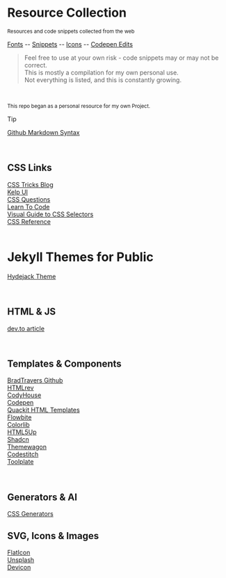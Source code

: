 # Resource Collection
<sub>Resources and code snippets collected from the web</sub>

[Fonts](fonts/readme.md) -- [Snippets](snippets/readme.md) -- [Icons](icons/readme.md) -- [Codepen Edits](codepen-edits/readme.md)
> Feel free to use at your own risk - code snippets may or may not be correct. <br>
> This is mostly a compilation for my own personal use. <br>
> Not everything is listed, and this is constantly growing. <br>
<br>

<sup>This repo began as a personal resource for my own Project.</sup>
<br>

> [!TIP]  
> <a href="https://docs.github.com/en/get-started/writing-on-github/getting-started-with-writing-and-formatting-on-github/basic-writing-and-formatting-syntax">Github Markdown Syntax</a><br>

<br>

## CSS Links
<a href="css-tricks.com">CSS Tricks Blog</a><br>
<a href="https://kelpui.com/">Kelp UI</a><br>
<a href="https://css-questions.com">CSS Questions</a><br>
<a href="https://learn.shayhowe.com/html-css/">Learn To Code</a><br>
<a href="https://www.fffuel.co/css-selectors/">Visual Guide to CSS Selectors</a><br>
<a href="https://cssreference.io">CSS Reference</a><br>
<a href=""></a><br>


# Jekyll Themes for Public
<a href="https://hydejack.com/">Hydejack Theme</a><br>  


<br>

## HTML & JS
<a href="https://dev.to/amolsasane_/stop-using-for-everything-semantic-html-to-the-rescue-2p4c">dev.to article</a>  

  
<br> 

## Templates & Components
<a href="https://github.com/bradtraversy/design-resources-for-developers">BradTravers Github</a><br>
<a href="https://htmlrev.com">HTMLrev</a><br>
<a href="https://codyhouse.co">CodyHouse</a><br>
<a href="https://codepen.io">Codepen</a><br>
<a href="https://www.quackit.com/html/templates">Quackit HTML Templates</a><br>
<a href="https://flowbite.com/blocks">Flowbite</a><br>
<a href="https://colorlib.com">Colorlib</a><br>
<a href="https://html5up.net">HTML5Up</a><br>
<a href="https://ui.shadcn.com">Shadcn</a><br>
<a href="https://themewagon.com/theme-price/free/">Themewagon</a><br>
<a href="https://codestitch.app">Codestitch</a><br>
<a href="https://www.tooplate.com">Toolplate</a><br>  


<br>

## Generators & AI
<a href="https://css-generators.com">CSS Generators</a><br>  



## SVG, Icons & Images
<a href="https://www.flaticon.com/">FlatIcon</a><br>
<a href="https://unsplash.com/">Unsplash</a><br>
<a href="https://devicon.dev/">Devicon</a><br>
